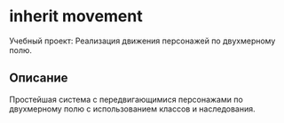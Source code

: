 # inherit movement

Учебный проект: Реализация движения персонажей по двухмерному полю.

## Описание

Простейшая система с передвигающимися персонажами по двухмерному полю с использованием классов и наследования.
